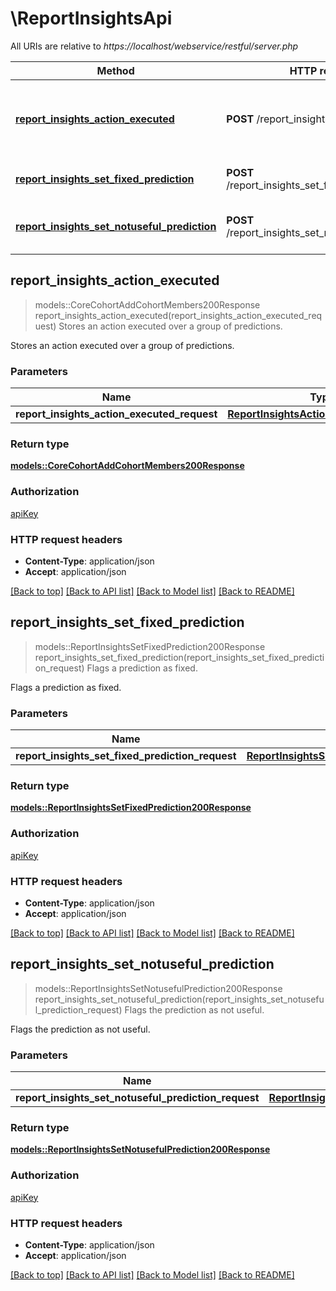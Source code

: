 # \ReportInsightsApi

All URIs are relative to *https://localhost/webservice/restful/server.php*

Method | HTTP request | Description
------------- | ------------- | -------------
[**report_insights_action_executed**](ReportInsightsApi.md#report_insights_action_executed) | **POST** /report_insights_action_executed | Stores an action executed over a group of predictions.
[**report_insights_set_fixed_prediction**](ReportInsightsApi.md#report_insights_set_fixed_prediction) | **POST** /report_insights_set_fixed_prediction | Flags a prediction as fixed.
[**report_insights_set_notuseful_prediction**](ReportInsightsApi.md#report_insights_set_notuseful_prediction) | **POST** /report_insights_set_notuseful_prediction | Flags the prediction as not useful.



## report_insights_action_executed

> models::CoreCohortAddCohortMembers200Response report_insights_action_executed(report_insights_action_executed_request)
Stores an action executed over a group of predictions.

Stores an action executed over a group of predictions.

### Parameters


Name | Type | Description  | Required | Notes
------------- | ------------- | ------------- | ------------- | -------------
**report_insights_action_executed_request** | [**ReportInsightsActionExecutedRequest**](ReportInsightsActionExecutedRequest.md) |  | [required] |

### Return type

[**models::CoreCohortAddCohortMembers200Response**](core_cohort_add_cohort_members_200_response.md)

### Authorization

[apiKey](../README.md#apiKey)

### HTTP request headers

- **Content-Type**: application/json
- **Accept**: application/json

[[Back to top]](#) [[Back to API list]](../README.md#documentation-for-api-endpoints) [[Back to Model list]](../README.md#documentation-for-models) [[Back to README]](../README.md)


## report_insights_set_fixed_prediction

> models::ReportInsightsSetFixedPrediction200Response report_insights_set_fixed_prediction(report_insights_set_fixed_prediction_request)
Flags a prediction as fixed.

Flags a prediction as fixed.

### Parameters


Name | Type | Description  | Required | Notes
------------- | ------------- | ------------- | ------------- | -------------
**report_insights_set_fixed_prediction_request** | [**ReportInsightsSetFixedPredictionRequest**](ReportInsightsSetFixedPredictionRequest.md) |  | [required] |

### Return type

[**models::ReportInsightsSetFixedPrediction200Response**](report_insights_set_fixed_prediction_200_response.md)

### Authorization

[apiKey](../README.md#apiKey)

### HTTP request headers

- **Content-Type**: application/json
- **Accept**: application/json

[[Back to top]](#) [[Back to API list]](../README.md#documentation-for-api-endpoints) [[Back to Model list]](../README.md#documentation-for-models) [[Back to README]](../README.md)


## report_insights_set_notuseful_prediction

> models::ReportInsightsSetNotusefulPrediction200Response report_insights_set_notuseful_prediction(report_insights_set_notuseful_prediction_request)
Flags the prediction as not useful.

Flags the prediction as not useful.

### Parameters


Name | Type | Description  | Required | Notes
------------- | ------------- | ------------- | ------------- | -------------
**report_insights_set_notuseful_prediction_request** | [**ReportInsightsSetNotusefulPredictionRequest**](ReportInsightsSetNotusefulPredictionRequest.md) |  | [required] |

### Return type

[**models::ReportInsightsSetNotusefulPrediction200Response**](report_insights_set_notuseful_prediction_200_response.md)

### Authorization

[apiKey](../README.md#apiKey)

### HTTP request headers

- **Content-Type**: application/json
- **Accept**: application/json

[[Back to top]](#) [[Back to API list]](../README.md#documentation-for-api-endpoints) [[Back to Model list]](../README.md#documentation-for-models) [[Back to README]](../README.md)

